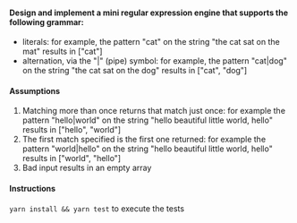 #### Design and implement a mini regular expression engine that supports the following grammar:
- literals: for example, the pattern "cat" on the string "the cat sat on the mat" results in ["cat"]
- alternation, via the "|" (pipe) symbol: for example, the pattern "cat|dog" on the string "the cat sat on the dog" results in ["cat", "dog"]

#### Assumptions
1. Matching more than once returns that match just once: for example the pattern "hello|world" on the string "hello beautiful little world, hello" results in ["hello", "world"]
1. The first match specified is the first one returned: for example the pattern "world|hello" on the string "hello beautiful little world, hello" results in ["world", "hello"]
1. Bad input results in an empty array

#### Instructions
`yarn install && yarn test` to execute the tests